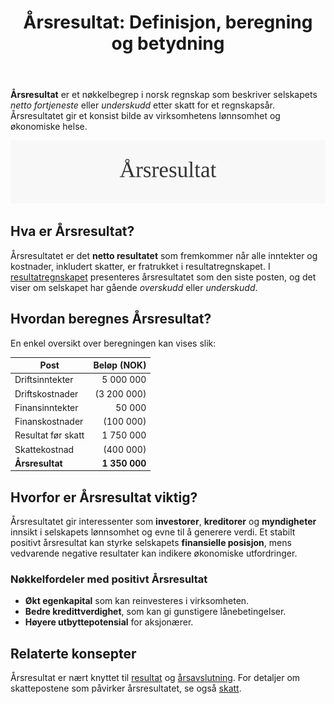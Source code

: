﻿---
title: "Årsresultat: Definisjon, beregning og betydning"
seoTitle: "Årsresultat | Definisjon, beregning og hvorfor det er viktig"
description: "Årsresultat er selskapets netto overskudd eller underskudd etter skatt for regnskapsåret. Denne guiden forklarer hva årsresultat betyr, hvordan det beregnes fra inntekter og kostnader i resultatregnskapet, og hvorfor tallet er viktig for lønnsomhet, egenkapital og kredittvurdering."
summary: "Kort forklaring av hva årsresultat er, hvordan det beregnes og hvorfor det er sentralt for å vurdere selskapets lønnsomhet."
---

**Årsresultat** er et nøkkelbegrep i norsk regnskap som beskriver selskapets *netto fortjeneste* eller *underskudd* etter skatt for et regnskapsår. Årsresultatet gir et konsist bilde av virksomhetens lønnsomhet og økonomiske helse.

![Illustrasjon av Årsresultat](aarsresultat-image.svg)

## Hva er Årsresultat?

Årsresultatet er det **netto resultatet** som fremkommer når alle inntekter og kostnader, inkludert skatter, er fratrukket i resultatregnskapet. I [resultatregnskapet](/blogs/regnskap/resultatregnskap "Resultatregnskap: Oppstilling av Inntekter og Kostnader") presenteres årsresultatet som den siste posten, og det viser om selskapet har gående *overskudd* eller *underskudd*.

## Hvordan beregnes Årsresultat?

En enkel oversikt over beregningen kan vises slik:

| Post               | Beløp (NOK)   |
|--------------------|--------------:|
| Driftsinntekter    |    5 000 000  |
| Driftskostnader    | (3 200 000)   |
| Finansinntekter    |       50 000  |
| Finanskostnader    |     (100 000) |
| Resultat før skatt |    1 750 000  |
| Skattekostnad      |     (400 000) |
| **Årsresultat**    | **1 350 000** |

## Hvorfor er Årsresultat viktig?

Årsresultatet gir interessenter som **investorer**, **kreditorer** og **myndigheter** innsikt i selskapets lønnsomhet og evne til å generere verdi. Et stabilt positivt årsresultat kan styrke selskapets **finansielle posisjon**, mens vedvarende negative resultater kan indikere økonomiske utfordringer.

### Nøkkelfordeler med positivt Årsresultat

* **Økt egenkapital** som kan reinvesteres i virksomheten.
* **Bedre kredittverdighet**, som kan gi gunstigere lånebetingelser.
* **Høyere utbyttepotensial** for aksjonærer.

## Relaterte konsepter

Årsresultat er nært knyttet til [resultat](/blogs/regnskap/resultat "Resultat: Oversikt over Inntekter og Kostnader") og [årsavslutning](/blogs/regnskap/hva-er-aarsavslutning "Årsavslutning: Guide til Årsavslutning i Norsk Regnskap"). For detaljer om skattepostene som påvirker årsresultatet, se også [skatt](/blogs/regnskap/hva-er-skatt "Skatt: Komplett Guide til Norsk Skattesystem").








